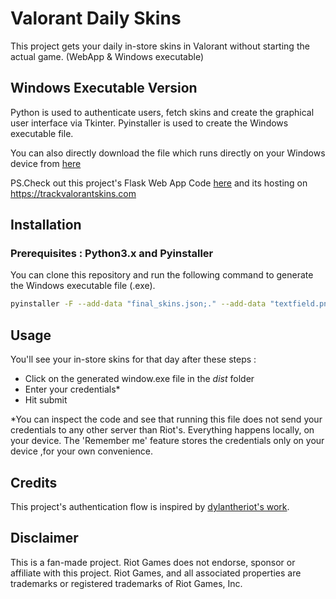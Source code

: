 # Valorant Daily Skins

This project gets your daily in-store skins in Valorant without starting the actual game. (WebApp &amp; Windows executable)

## Windows Executable Version
Python is used to authenticate users, fetch skins and create the graphical user interface via Tkinter. Pyinstaller is used to create the Windows executable file.

You can also directly download the file which runs directly on your Windows device from [here](https://github.com/deepsidh9/Valorant-Daily-Skins/releases/tag/windowsapp-v1.0)

PS.Check out this project's Flask Web App Code [here](https://github.com/deepsidh9/Valorant-Daily-Skins/tree/flaskwebapp)  and its hosting on https://trackvalorantskins.com
## Installation
### Prerequisites : Python3.x and Pyinstaller
You can clone this repository and run the following command to generate the Windows executable file (.exe).
```sh
pyinstaller -F --add-data "final_skins.json;." --add-data "textfield.png;." --add-data "img0.png;." --add-data "favicon.ico;." -w .\window.py
```
## Usage
You'll see your in-store skins for that day after these steps :
- Click on the generated window.exe file in the *dist* folder
- Enter your credentials*
- Hit submit

*You can inspect the code and see that running this file does not send your credentials to any other server than Riot's. Everything happens locally, on your device. The 'Remember me' feature stores the credentials only on your device ,for your own convenience.

## Credits
This project's authentication flow is inspired by [dylantheriot's work](https://github.com/dylantheriot/valorant-match-history). 

## Disclaimer
This is a fan-made project. Riot Games does not endorse, sponsor or affiliate with this project. Riot Games, and all associated properties are trademarks or registered trademarks of Riot Games, Inc.
